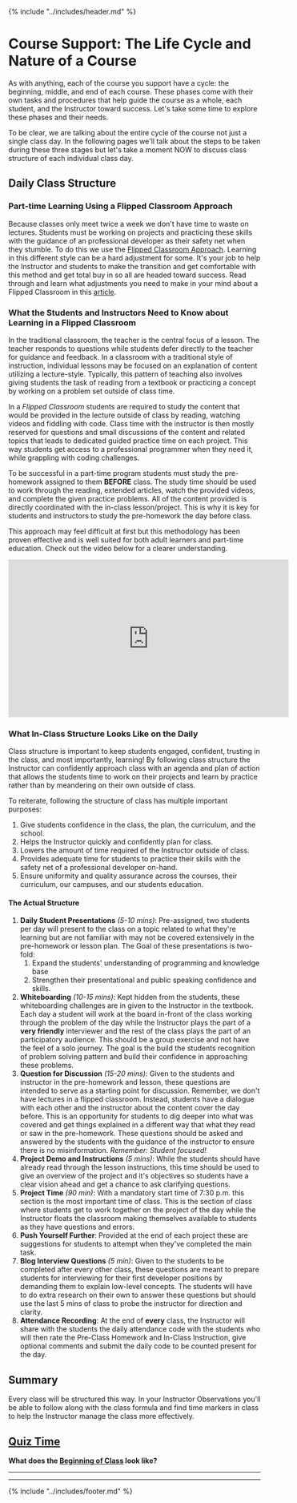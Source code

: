{% include "../includes/header.md" %}

# Course Support: The Life Cycle and Nature of a Course

As with anything, each of the course you support have a cycle: the beginning, middle, and end of each course. These phases come with their own tasks and procedures that help guide the course as a whole, each student, and the Instructor toward success. Let's take some time to explore these phases and their needs.

To be clear, we are talking about the entire cycle of the course not just a single class day. In the following pages we'll talk about the steps to be taken during these three stages but let's take a moment NOW to discuss class structure of each individual class day.

## Daily Class Structure

### Part-time Learning Using a Flipped Classroom Approach

Because classes only meet twice a week we don't have time to waste on lectures. Students must be working on projects and practicing these skills with the guidance of an professional developer as their safety net when they stumble. To do this we use the [Flipped Classroom Approach](https://www.youtube.com/embed/BCIxikOq73Q). Learning in this different style can be a hard adjustment for some. It's your job to help the Instructor and students to make the transition and get comfortable with this method and get total buy in so all are headed toward success. Read through and learn what adjustments you need to make in your mind about a Flipped Classroom in this [article](https://www.heacademy.ac.uk/knowledge-hub/flipped-learning-0).

### What the Students and Instructors Need to Know about Learning in a Flipped Classroom

In the traditional classroom, the teacher is the central focus of a lesson. The teacher responds to questions while students defer directly to the teacher for guidance and feedback. In a classroom with a traditional style of instruction, individual lessons may be focused on an explanation of content utilizing a lecture-style. Typically, this pattern of teaching also involves giving students the task of reading from a textbook or practicing a concept by working on a problem set outside of class time.

In a *Flipped Classroom* students are required to study the content that would be provided in the lecture outside of class by reading, watching videos and fiddling with code. Class time with the instructor is then mostly reserved for questions and small discussions of the content and related topics that leads to dedicated guided practice time on each project. This way students get access to a professional programmer when they need it, while grappling with coding challenges. 

To be successful in a part-time program students must study the pre-homework assigned to them **BEFORE** class. The study time should be used to work through the reading, extended articles, watch the provided videos, and complete the given practice problems. All of the content provided is directly coordinated with the in-class lesson/project. This is why it is key for students and instructors to study the pre-homework the day before class.

This approach may feel difficult at first but this methodology has been proven effective and is well suited for both adult learners and part-time education. Check out the video below for a clearer understanding.

<iframe width="560" height="315" src="https://www.youtube.com/embed/iQWvc6qhTds" frameborder="0" allow="accelerometer; autoplay; encrypted-media; gyroscope; picture-in-picture" allowfullscreen></iframe>

### What In-Class Structure Looks Like on the Daily

Class structure is important to keep students engaged, confident, trusting in the class, and most importantly, learning! By following class structure the Instructor can confidently approach class with an agenda and plan of action that allows the students time to work on their projects and learn by practice rather than by meandering on their own outside of class.

To reiterate, following the structure of class has multiple important purposes:

1. Give students confidence in the class, the plan, the curriculum, and the school.
1. Helps the Instructor quickly and confidently plan for class.
1. Lowers the amount of time required of the Instructor outside of class.
1. Provides adequate time for students to practice their skills with the safety net of a professional developer on-hand. 
1. Ensure uniformity and quality assurance across the courses, their curriculum, our campuses, and our students education.

#### The Actual Structure

1. **Daily Student Presentations** *(5-10 mins)*: Pre-assigned, two students per day will present to the class on a topic related to what they're learning but are not familiar with may not be covered extensively in the pre-homework or lesson plan. The Goal of these presentations is two-fold:
    1. Expand the students' understanding of programming and knowledge base
    1. Strengthen their presentational and public speaking confidence and skills.
1. **Whiteboarding** *(10-15 mins)*: Kept hidden from the students, these whiteboarding challenges are in given to the Instructor in the textbook. Each day a student will work at the board in-front of the class working through the problem of the day while the Instructor plays the part of a **very friendly** interviewer and the rest of the class plays the part of an participatory audience. This should be a group exercise and not have the feel of a solo journey. The goal is the build the students recognition of problem solving pattern and build their confidence in approaching these problems.
1. **Question for Discussion** *(15-20 mins)*: Given to the students and instructor in the pre-homework and lesson, these questions are intended to serve as a starting point for discussion. Remember, we don't have lectures in a flipped classroom. Instead, students have a dialogue with each other and the instructor about the content cover the day before. This is an opportunity for students to dig deeper into what was covered and get things explained in a different way that what they read or saw in the pre-homework. These questions should be asked and answered by the students with the guidance of the instructor to ensure there is no misinformation. *Remember: Student focused!*
1. **Project Demo and Instructions** *(5 mins)*: While the students should have already read through the lesson instructions, this time should be used to give an overview of the project and it's objectives so students have a clear vision ahead and get a chance to ask clarifying questions.
1. **Project Time** *(90 min)*: With a mandatory start time of 7:30 p.m. this section is the most important time of class. This is the section of class where students get to work together on the project of the day while the Instructor floats the classroom making themselves available to students as they have questions and errors.
1. **Push Yourself Further**: Provided at the end of each project these are suggestions for students to attempt when they've completed the main task. 
1. **Blog Interview Questions** *(5 min)*: Given to the students to be completed after every other class, these questions are meant to prepare students for interviewing for their first developer positions by demanding them to explain low-level concepts. The students will have to do extra research on their own to answer these questions but should use the last 5 mins of class to probe the instructor for direction and clarity. 
1. **Attendance Recording**: At the end of **every** class, the Instructor will share with the students the daily attendance code with the students who will then rate the Pre-Class Homework and In-Class Instruction, give optional comments and submit the daily code to be counted present for the day. 

## Summary
 
Every class will be structured this way. In your Instructor Observations you'll be able to follow along with the class formula and find time markers in class to help the Instructor manage the class more effectively. 

<!-- @TODO Create and add quiz link @KATIE @DANIEL -->
## [Quiz Time](google.com)

**What does the [Beginning of Class](classBeginning.md) look like?**

******
******

{% include "../includes/footer.md" %}
